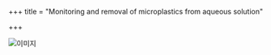 +++
title = "Monitoring and removal of microplastics from aqueous solution"

+++

![이미지](../../images/researches/research_5.png)